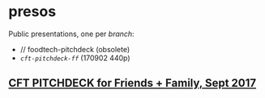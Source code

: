 # presos
Public presentations, one per _branch_:  
- // foodtech-pitchdeck (obsolete)
- *`cft-pitchdeck-ff`* (170902 440p)

## [CFT PITCHDECK for Friends + Family, Sept 2017](https://gitpitch.com/pitchme/slideshow/github/Tonic5/presos/cft-pitchdeck-ff)
